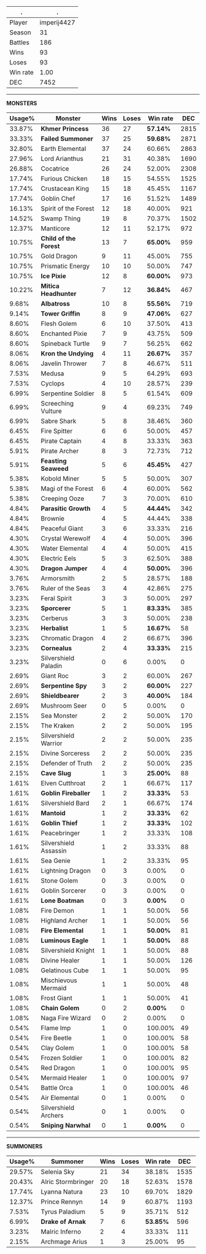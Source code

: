 .|.
|-|-
Player|imperij4427
Season|31
Battles|186
Wins|93
Loses|93
Win rate|1.00
DEC|7452

---
**MONSTERS**

Usage%|Monster|Wins|Loses|Win rate|DEC|
-|-|-|-|-|-|
33.87%|**Khmer Princess**|36|27|**57.14%**|2815|
33.33%|**Failed Summoner**|37|25|**59.68%**|2871|
32.80%|Earth Elemental|37|24|60.66%|2863|
27.96%|Lord Arianthus|21|31|40.38%|1690|
26.88%|Cocatrice|26|24|52.00%|2308|
17.74%|Furious Chicken|18|15|54.55%|1525|
17.74%|Crustacean King|15|18|45.45%|1167|
17.74%|Goblin Chef|17|16|51.52%|1489|
16.13%|Spirit of the Forest|12|18|40.00%|921|
14.52%|Swamp Thing|19|8|70.37%|1502|
12.37%|Manticore|12|11|52.17%|972|
10.75%|**Child of the Forest**|13|7|**65.00%**|959|
10.75%|Gold Dragon|9|11|45.00%|755|
10.75%|Prismatic Energy|10|10|50.00%|747|
10.75%|**Ice Pixie**|12|8|**60.00%**|973|
10.22%|**Mitica Headhunter**|7|12|**36.84%**|467|
9.68%|**Albatross**|10|8|**55.56%**|719|
9.14%|**Tower Griffin**|8|9|**47.06%**|627|
8.60%|Flesh Golem|6|10|37.50%|413|
8.60%|Enchanted Pixie|7|9|43.75%|509|
8.60%|Spineback Turtle|9|7|56.25%|662|
8.06%|**Kron the Undying**|4|11|**26.67%**|357|
8.06%|Javelin Thrower|7|8|46.67%|511|
7.53%|Medusa|9|5|64.29%|693|
7.53%|Cyclops|4|10|28.57%|239|
6.99%|Serpentine Soldier|8|5|61.54%|609|
6.99%|Screeching Vulture|9|4|69.23%|749|
6.99%|Sabre Shark|5|8|38.46%|360|
6.45%|Fire Spitter|6|6|50.00%|457|
6.45%|Pirate Captain|4|8|33.33%|363|
5.91%|Pirate Archer|8|3|72.73%|712|
5.91%|**Feasting Seaweed**|5|6|**45.45%**|427|
5.38%|Kobold Miner|5|5|50.00%|307|
5.38%|Magi of the Forest|6|4|60.00%|562|
5.38%|Creeping Ooze|7|3|70.00%|610|
4.84%|**Parasitic Growth**|4|5|**44.44%**|342|
4.84%|Brownie|4|5|44.44%|338|
4.84%|Peaceful Giant|3|6|33.33%|216|
4.30%|Crystal Werewolf|4|4|50.00%|396|
4.30%|Water Elemental|4|4|50.00%|415|
4.30%|Electric Eels|5|3|62.50%|388|
4.30%|**Dragon Jumper**|4|4|**50.00%**|396|
3.76%|Armorsmith|2|5|28.57%|188|
3.76%|Ruler of the Seas|3|4|42.86%|275|
3.23%|Feral Spirit|3|3|50.00%|297|
3.23%|**Sporcerer**|5|1|**83.33%**|385|
3.23%|Cerberus|3|3|50.00%|238|
3.23%|**Herbalist**|1|5|**16.67%**|58|
3.23%|Chromatic Dragon|4|2|66.67%|396|
3.23%|**Cornealus**|2|4|**33.33%**|215|
3.23%|Silvershield Paladin|0|6|0.00%|0|
2.69%|Giant Roc|3|2|60.00%|267|
2.69%|**Serpentine Spy**|3|2|**60.00%**|227|
2.69%|**Shieldbearer**|2|3|**40.00%**|184|
2.69%|Mushroom Seer|0|5|0.00%|0|
2.15%|Sea Monster|2|2|50.00%|170|
2.15%|The Kraken|2|2|50.00%|195|
2.15%|Silvershield Warrior|2|2|50.00%|235|
2.15%|Divine Sorceress|2|2|50.00%|235|
2.15%|Defender of Truth|2|2|50.00%|235|
2.15%|**Cave Slug**|1|3|**25.00%**|88|
1.61%|Elven Cutthroat|2|1|66.67%|117|
1.61%|**Goblin Fireballer**|1|2|**33.33%**|53|
1.61%|Silvershield Bard|2|1|66.67%|174|
1.61%|**Mantoid**|1|2|**33.33%**|62|
1.61%|**Goblin Thief**|1|2|**33.33%**|102|
1.61%|Peacebringer|1|2|33.33%|108|
1.61%|Silvershield Assassin|1|2|33.33%|88|
1.61%|Sea Genie|1|2|33.33%|95|
1.61%|Lightning Dragon|0|3|0.00%|0|
1.61%|Stone Golem|0|3|0.00%|0|
1.61%|Goblin Sorcerer|0|3|0.00%|0|
1.61%|**Lone Boatman**|0|3|**0.00%**|0|
1.08%|Fire Demon|1|1|50.00%|56|
1.08%|Highland Archer|1|1|50.00%|56|
1.08%|**Fire Elemental**|1|1|**50.00%**|81|
1.08%|**Luminous Eagle**|1|1|**50.00%**|88|
1.08%|Silvershield Knight|1|1|50.00%|88|
1.08%|Divine Healer|1|1|50.00%|126|
1.08%|Gelatinous Cube|1|1|50.00%|95|
1.08%|Mischievous Mermaid|1|1|50.00%|48|
1.08%|Frost Giant|1|1|50.00%|41|
1.08%|**Chain Golem**|0|2|**0.00%**|0|
1.08%|Naga Fire Wizard|0|2|0.00%|0|
0.54%|Flame Imp|1|0|100.00%|49|
0.54%|Fire Beetle|1|0|100.00%|58|
0.54%|Clay Golem|1|0|100.00%|58|
0.54%|Frozen Soldier|1|0|100.00%|82|
0.54%|Red Dragon|1|0|100.00%|95|
0.54%|Mermaid Healer|1|0|100.00%|97|
0.54%|Battle Orca|1|0|100.00%|46|
0.54%|Air Elemental|0|1|0.00%|0|
0.54%|Silvershield Archers|0|1|0.00%|0|
0.54%|**Sniping Narwhal**|0|1|**0.00%**|0|

---
**SUMMONERS**

Usage%|Summoner|Wins|Loses|Win rate|DEC|
-|-|-|-|-|-|
29.57%|Selenia Sky|21|34|38.18%|1535|
20.43%|Alric Stormbringer|20|18|52.63%|1578|
17.74%|Lyanna Natura|23|10|69.70%|1829|
12.37%|Prince Rennyn|14|9|60.87%|1193|
7.53%|Tyrus Paladium|5|9|35.71%|512|
6.99%|**Drake of Arnak**|7|6|**53.85%**|596|
3.23%|Malric Inferno|2|4|33.33%|111|
2.15%|Archmage Arius|1|3|25.00%|95|
